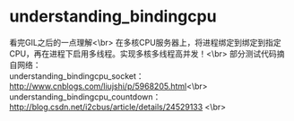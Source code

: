# understanding_bindingcpu
看完GIL之后的一点理解<\br>
在多核CPU服务器上，将进程绑定到绑定到指定CPU，再在进程下启用多线程。实现多核多线程高并发！<\br>
部分测试代码摘自网络：</br>
understanding_bindingcpu_socket：http://www.cnblogs.com/liujshi/p/5968205.html<\br>
understanding_bindingcpu_countdown：http://blog.csdn.net/i2cbus/article/details/24529133 <\br>
